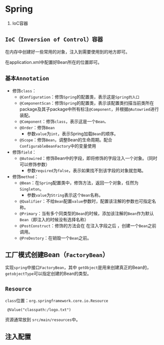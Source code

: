 # Spring

1. IoC容器


## `IoC（Inversion of Control）容器`

在内存中创建好一些常用的对象，注入到需要使用到的地方即可。

在application.xml中配置好Bean所在的位置即可。

## `基本Annotation`

- 修饰`class`：
  - `@Configuration`：修饰`Spring`的配置类，表示这是`Spring的入口`
  - `@ComponentScan`：修饰`Spring`的配置类，表示该配置类扫描当前类所在package及其子package中所有标注`@Component`，并根据`@Autowried`进行装配。
  - `@Component`：修饰`class`，表示这是一个`Bean。`
  - `@Order`：修饰`Bean`
    - 参数`value`为`int`，表示Spring加载`Bean`的顺序。
  - `@Scope`：修饰`Bean`，调整Bean的生命周期。配合`ConfigurableBeanFactory`中的变量使用
- 修饰`field`：
  - `@Autowired`：修饰Bean中的字段，即将修饰的字段注入一个对象。（同时可以修饰参数）
    - 参数`required`为`false`，表示如果找不到该字段的对象就忽略。
- 修饰`method`：
  - `@Bean`：在`Spring`配置类中，修饰方法，返回一个对象，任然为`Singleton`。
    - 参数`value`为`String`表示这个`Bean`名称。
  - `@Qualifier`：不给`Bean`配置`value`参数时，配置该注解的参数也可指定名称。
  - `@Primary`：当有多个同类型的`Bean`的时候，添加该注解的`Bean`作为默认`Bean`（即注入的时候没有选择名称）
  - `@PostConstruct`：修饰的方法会在 在注入字段之后 ，创建一个`Bean`之前调用。
  - `@PreDestory`：在销毁一个`Bean`之前。

## 工厂模式创建Bean（`FactoryBean`）

实现`spring`中接口`FactoryBean`，其中 `getObject`是用来创建真正的Bean的， `getobjectType`可以指定创建的Bean的类型。

## `Resource`

`class`位置：`org.springframework.core.io.Resource`

` @Value("classpath:/logo.txt")`

资源通常放到 `src/main/resources`中。

## 注入配置